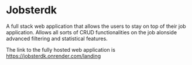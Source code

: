 # Jobsterdk


A full stack web application that allows the users to stay on top of their job application. Allows all sorts of CRUD functionalities on the job alonside advanced filtering and statistical features.

The link to the fully hosted web application is https://jobsterdk.onrender.com/landing
